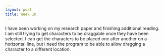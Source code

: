 ```yaml
---
layout: post
title: Week 10
---
```


I have been working on my research paper and finishing additional reading. I am still trying to get characters to be draggable once they have been selected. I can get the characters to be placed one after another on a horizontal line, but I need the program to be able to allow dragging a character to a different location. 
